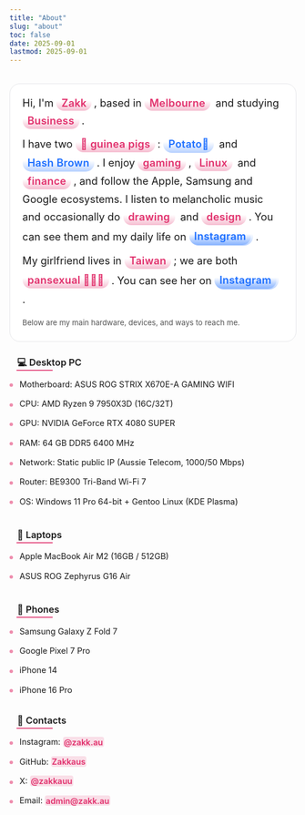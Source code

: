 ```yaml
---
title: "About"
slug: "about"
toc: false
date: 2025-09-01
lastmod: 2025-09-01
---
```

<style>
/* 使用同 zh-hant 樣式，確保雙語一致 */
:root{--about-accent:var(--hb-active,#e1306c);}
.about-page{max-width:840px;margin:0 auto;padding:.75rem 0 2.8rem;font-size:1.02rem;line-height:1.62;}
body.dark .about-page{color:#e9e9eb;}
.about-page .about-hero{
  font-size:1.14rem;
  line-height:1.72;
  margin:0 0 1.6rem;
  padding:1.1rem 1.35rem 1.2rem;
  background:#ffffff;
  border:1px solid #e6e7ea;
  border-radius:18px;
  box-shadow:none;
  position:relative;
  overflow:hidden;
}
body.dark .about-page .about-hero{
  background:#1f2022;
  border:1px solid #35373a;
}
.about-page .about-hero::before,
.about-page .about-hero::after{content:none!important;}
.about-page .about-hero p{margin:.55rem 0;}
.about-page .about-hero p:first-child{margin-top:0;}
.about-page .about-hero p:last-child{margin-bottom:.2rem;}

/* Strong highlight only inside hero */
.about-page strong{
  background:none!important;
  color:inherit!important;
  padding:0!important;
  margin:0!important;
  border-radius:0!important;
  font-weight:600;
}
.about-page .about-hero strong{
  background:linear-gradient(to top,rgba(225,48,108,.32),rgba(225,48,108,0) 65%)!important;
  color:var(--about-accent)!important;
  padding:.18rem .55rem .22rem!important;
  margin:.12rem .25rem .12rem 0!important;
  border-radius:999px!important;
  line-height:1.15;
  letter-spacing:.3px;
  display:inline-block;
}
body.dark .about-page .about-hero strong{
  background:linear-gradient(to top,rgba(225,48,108,.45),rgba(225,48,108,0) 65%)!important;
  color:#ff8fb7!important;
}

/* Unified h3 heading effect (same as zh-hant) */
.about-page h3{
  margin:1.9rem 0 .55rem;
  font-size:1.02rem;
  line-height:1.28;
  font-weight:600;
  padding:0 .2rem .15rem .85rem;
  border-bottom:none!important;
  position:relative;
  background:linear-gradient(to right,rgba(225,48,108,.10),rgba(225,48,108,0) 72%) !important;
  border-radius:6px !important;
}
body.dark .about-page h3{
  background:linear-gradient(to right,rgba(225,48,108,.22),rgba(225,48,108,0) 72%) !important;
}
.about-page h3::after{
  content:"";
  position:absolute;
  left:.75rem;
  bottom:0;
  height:2px;
  width:64px;
  background:var(--about-accent);
  border-radius:2px;
  opacity:.78;
}
body.dark .about-page h3::after{opacity:.9;}

/* First heading after hero */
.about-page .about-hero + h3{
  margin-top:1.35rem !important;
}

/* List compact */
.about-page h3 + ul{
  margin:.15rem 0 .2rem !important;
}
.about-page h3 + ul li{
  padding:.4rem 0 .4rem 1.15rem !important;
}

/* Contacts vertical style already applied earlier (leave) */
/* Override contact link pills to soft tone */
.about-page .about-contacts a{
  background:rgba(225,48,108,.14)!important;
  color:var(--about-accent)!important;
  font-weight:600;
  transition:background .2s,color .2s;
}
body.dark .about-page .about-contacts a{
  background:rgba(225,48,108,.30)!important;
  color:#ff8fb7!important;
}
.about-page .about-contacts a:hover{
  background:var(--about-accent)!important;
  color:#fff!important;
}

/* Top spacing from page title/meta */
.about-page{
  padding-top:1.2rem !important;
}

/* Hero bottom spacing reduced */
.about-page .about-hero{
  margin:0 0 1.6rem !important;
}

/* Section heading spacing */
.about-page h3{
  margin:1.9rem 0 .55rem !important;
}

/* First heading after hero */
.about-page .about-hero + h3{
  margin-top:1.35rem !important;
}

/* List compact */
.about-page h3 + ul{
  margin:.15rem 0 .2rem !important;
}
.about-page h3 + ul li{
  padding:.4rem 0 .4rem 1.15rem !important;
}

/* Contacts block spacing */
.about-page h3:has(+ .about-contacts){
  margin-top:1.6rem !important;
}
.about-page .about-contacts{
  margin:.2rem 0 0 !important;
}

/* === Unified equipment & contacts list styling (mirrors zh-hant) === */
.about-page{
  --about-list-font:.9rem;
  --about-list-gap:.42rem;
  --about-bullet-size:6px;
  --about-link-pill:0;
}
.about-page h3 + ul,
.about-page .about-contacts{
  list-style:none!important;
  margin:.35rem 0 .3rem!important;
  padding:0!important;
  display:block!important;
}
.about-page h3 + ul li,
.about-page .about-contacts li{
  position:relative;
  padding:var(--about-list-gap) 0 var(--about-list-gap) 1.1rem!important;
  margin:0!important;
  font-size:var(--about-list-font);
  line-height:1.45;
}
.about-page h3 + ul li::before,
.about-page .about-contacts li::before{
  content:"";
  position:absolute;
  left:0;top:.95rem;
  width:var(--about-bullet-size);height:var(--about-bullet-size);
  background:var(--about-accent);
  border-radius:50%;
  opacity:.55;
}
body.dark .about-page h3 + ul li::before,
body.dark .about-page .about-contacts li::before{opacity:.75;}
.about-page .about-contacts a,
.about-page h3 + ul li a{
  color:var(--about-accent);
  font-weight:600;
  text-decoration:none;
  padding:.05rem .1rem;
  border-radius:4px;
  transition:color .18s,background-color .18s;
}
.about-page .about-contacts a:hover,
.about-page h3 + ul li a:hover{text-decoration:underline;}
/* Optional pill mode (enable via inline style: style="--about-link-pill:1") */
.about-page[style*="--about-link-pill:1"] .about-contacts a,
.about-page[style*="--about-link-pill:1"] h3 + ul li a{
  padding:.38rem .65rem;
  background:rgba(225,48,108,.12);
  border-radius:8px;
  font-size:.68rem;
  letter-spacing:.4px;
  line-height:1;
  text-decoration:none;
}
body.dark .about-page[style*="--about-link-pill:1"] .about-contacts a,
body.dark .about-page[style*="--about-link-pill:1"] h3 + ul li a{
  background:rgba(225,48,108,.28);
  color:#ff8fb7;
}
.about-page[style*="--about-link-pill:1"] .about-contacts a:hover,
.about-page[style*="--about-link-pill:1"] h3 + ul li a:hover{
  background:var(--about-accent);
  color:#fff;
}

/* === Section heading effect: left red bar + bottom accent line === */
.about-page h3{
  background:none!important;
  border-radius:0!important;
  position:relative;
}
.about-page h3::before{
  width:3px!important;
}
.about-page h3::after{
  content:"";
  position:absolute;
  left:.75rem;
  bottom:-2px;
  width:64px;
  height:2px;
  background:var(--about-accent);
  border-radius:2px;
  opacity:.82;
}

/* === Hero link styling (distinct from non-link highlights) === */
/* Changed to blue for clearer contrast vs regular accent */
.about-page .about-hero a{
  --hero-link-accent:#1d6fff;
  position:relative;
  display:inline-block;
  padding:.16rem .55rem .20rem;
  margin:.08rem .18rem .08rem 0;
  color:#0b3d91;
  background:rgba(29,111,255,.08);
  border:1px solid rgba(29,111,255,.20);
  border-radius:9px;
  font-weight:600;
  text-decoration:none;
  line-height:1.18;
  transition:background .22s,color .22s,box-shadow .22s,border-color .22s,transform .08s;
}
body.dark .about-page .about-hero a{
  color:#9fd1ff;
  background:rgba(29,111,255,.12);
  border-color:rgba(29,111,255,.28);
}
.about-page .about-hero a:hover,
.about-page .about-hero a:focus-visible{
  background:var(--hero-link-accent);
  color:#fff;
  border-color:var(--hero-link-accent);
  box-shadow:0 0 0 4px rgba(29,111,255,.12);
  text-decoration:none;
  transform:translateY(-1px);
}
body.dark .about-page .about-hero a:hover,
body.dark .about-page .about-hero a:focus-visible{
  box-shadow:0 0 0 4px rgba(29,111,255,.18);
}
.about-page .about-hero a:active{transform:translateY(0);}
.about-page .about-hero a strong{
  background:none!important;
  padding:0!important;
  margin:0!important;
  border-radius:0!important;
  color:inherit!important;
  line-height:inherit!important;
}
@media (max-width:640px){
  .about-page .about-hero{font-size:1.07rem;padding:.9rem 1rem 1rem;border-radius:16px;}
  .about-page h3{font-size:.95rem;margin:2rem 0 .65rem;}
  .about-page h3 + ul li,
  .about-page .about-contacts li{
    padding:.38rem 0 .38rem 1rem!important;
  }
  .about-page h3 + ul li::before,
  .about-page .about-contacts li::before{
    top:.85rem;
  }
  .about-page .about-hero a{padding:.14rem .5rem .18rem;margin:.06rem .15rem .06rem 0;}
}
@media (prefers-reduced-motion:reduce){
  .about-page .about-hero *{transition:none!important;}
}

/* === Pet tooltip restructure (HTML container + pill names) === */
.about-page .pet-info{
  position:relative;
  cursor:help;
  display:inline-block;
  line-height:1;
}
.about-page .pet-info > strong{
  --pet-pill:#1d6fff;
  display:inline-block;
  background:rgba(29,111,255,.10);
  color:#0b3d91;
  padding:.28rem .65rem .34rem;
  margin:.08rem .28rem .08rem 0;
  font-weight:600;
  font-size:.78rem;
  line-height:1.05;
  border:1px solid rgba(29,111,255,.28);
  border-radius:11px;
  transition:background .22s,color .22s,border-color .22s,box-shadow .22s,transform .18s;
}
body.dark .about-page .pet-info > strong{
  background:rgba(29,111,255,.18);
  color:#9fd1ff;
  border-color:rgba(29,111,255,.38);
}
.about-page .pet-info:hover > strong,
.about-page .pet-info:focus-visible > strong,
.about-page .pet-info.tip-open > strong{
  background:var(--pet-pill);
  color:#fff;
  border-color:var(--pet-pill);
  box-shadow:0 0 0 3px rgba(29,111,255,.20);
  transform:translateY(-2px);
}
body.dark .about-page .pet-info:hover > strong,
body.dark .about-page .pet-info:focus-visible > strong,
body.dark .about-page .pet-info.tip-open > strong{
  box-shadow:0 0 0 4px rgba(29,111,255,.28);
}
.about-page .pet-info .pet-tip{
  position:absolute;
  left:50%;top:100%;
  transform:translate(-50%,10px) scale(.94);
  transform-origin:top center;
  background:#fff;
  color:#222;
  border:1px solid rgba(0,0,0,.12);
  border-radius:12px;
  padding:.65rem .75rem .7rem;
  min-width:190px;
  max-width:250px;
  font-size:.7rem;
  line-height:1.35;
  letter-spacing:.35px;
  box-shadow:0 10px 30px -10px rgba(0,0,0,.35);
  opacity:0;
  pointer-events:none;
  transition:opacity .22s,transform .22s;
  backdrop-filter:blur(8px);
  text-align:left;
  white-space:normal;
  z-index:30;
}
body.dark .about-page .pet-info .pet-tip{
  background:rgba(38,38,42,.92);
  color:#eee;
  border-color:rgba(255,255,255,.18);
  box-shadow:0 12px 34px -12px rgba(0,0,0,.65);
}
.about-page .pet-info:hover .pet-tip,
.about-page .pet-info:focus-visible .pet-tip,
.about-page .pet-info.tip-open .pet-tip{
  opacity:1;
  transform:translate(-50%,6px) scale(1);
  pointer-events:auto;
}
.about-page .pet-info .pet-tip .tip-title{
  font-weight:600;
  margin:0 0 .3rem;
  font-size:.72rem;
  letter-spacing:.4px;
  color:#c81352;
}
body.dark .about-page .pet-info .pet-tip .tip-title{color:#ff7faa;}
.about-page .pet-info .pet-tip .tip-line{
  margin:.18rem 0;
  display:block;
}
.about-page .pet-info .pet-tip a{
  color:#1d6fff;
  font-weight:600;
  text-decoration:none;
  border-bottom:1px dotted rgba(29,111,255,.55);
  padding-bottom:1px;
}
.about-page .pet-info .pet-tip a:hover{
  color:#0b3dff;
  border-color:#0b3dff;
}
body.dark .about-page .pet-info .pet-tip a{
  color:#75b8ff;
  border-color:rgba(117,184,255,.55);
}
body.dark .about-page .pet-info .pet-tip a:hover{
  color:#a8d5ff;
  border-color:#a8d5ff;
}

/* Remove legacy ::after if present */
.about-page .pet-info::after{content:none!important;}

/* === 與中文同步：寵物名稱字級與 blue-highlight 微調 === */
.about-page .pet-info > strong{
  font-size:inherit!important; /* 和周圍文字同大小 */
}
.about-page .pet-info > strong.blue-highlight{
  margin:.12rem .25rem .12rem 0!important;
  padding:.18rem .55rem .22rem!important;
  line-height:1.25!important;
}

/* 若需要，確保 blue-highlight 連結也有相同間距 */
.about-page .about-hero a.blue-highlight{
  margin:.12rem .25rem .12rem 0!important;
  padding:.18rem .55rem .22rem!important;
  line-height:1.25!important;
}

@media (max-width:640px){
  .about-page .pet-info > strong{
    padding:.26rem .6rem .32rem;
    font-size:.75rem;
    margin:.06rem .22rem .06rem 0;
  }
  .about-page .pet-info .pet-tip{
    font-size:.66rem;
    max-width:210px;
  }
}
@media (prefers-reduced-motion:reduce){
  .about-page .pet-info > strong,
  .about-page .pet-info .pet-tip{transition:none!important;transform:none!important;}
}

/* === Blue highlight (same capsule style as pink strong) === */
.about-page .about-hero .blue-highlight,
.about-page .about-hero a.blue-highlight,
.about-page .about-hero .blue-highlight strong{
  background:linear-gradient(to top,rgba(29,111,255,.32),rgba(29,111,255,0) 65%)!important;
  color:#1d6fff!important;
  padding:.18rem .55rem .22rem!important;
  margin:.12rem .25rem .12rem 0!important;
  border-radius:999px!important;
  line-height:1.15;
  letter-spacing:.3px;
  display:inline-block;
  font-weight:600;
  text-decoration:none;
  transition:color .25s,background .25s,box-shadow .25s;
}
body.dark .about-page .about-hero .blue-highlight,
body.dark .about-page .about-hero a.blue-highlight{
  background:linear-gradient(to top,rgba(29,111,255,.45),rgba(29,111,255,0) 65%)!important;
  color:#79b6ff!important;
}
.about-page .about-hero a.blue-highlight:hover{
  box-shadow:0 0 0 2px rgba(29,111,255,.25);
  text-decoration:none;
}

/* Reset previous hero link pill style */
.about-page .about-hero a{
  background:none;
  border:none;
  padding:0;
  margin:0;
  box-shadow:none;
  color:var(--about-accent);
  display:inline;
}
.about-page .about-hero a:hover{text-decoration:underline;}
.about-page .about-hero a.blue-highlight{padding:0!important;margin:.12rem .25rem .12rem 0!important;}

/* Pet name revert to blue highlight (remove pill) */
.about-page .pet-info > strong{
  background:none!important;
  padding:0!important;
  margin:0!important;
  border:none!important;
}
.about-page .pet-info > strong.blue-highlight{}

/* Tooltip adjust (keep) */
.about-page .pet-info .pet-tip{top:100%;}
</style>

<div class="about-page">
  <div class="about-hero">
    <p>Hi, I'm <strong>Zakk</strong>, based in <strong>Melbourne</strong> and studying <strong>Business</strong>.</p>
    <p>I have two <strong>🐹 guinea pigs</strong>: <span class="pet-info"><strong class="blue-highlight">Potato🥔</strong><span class="pet-tip"><span class="tip-title">Potato</span><span class="tip-line">Birthday: 27 Jul 2025</span><span class="tip-line">Breed: Purebred Teddy Guinea Pig</span></span></span> and <span class="pet-info"><strong class="blue-highlight">Hash&nbsp;Brown</strong><span class="pet-tip"><span class="tip-title">Hash Brown</span><span class="tip-line">Birthday: 24 Jun</span><span class="tip-line">Breed: Purebred Teddy Guinea Pig</span><span class="tip-line">Name idea: <a class="blue-highlight" href="https://mcdonalds.com.hk/en/product/hash-browns/" target="_blank" rel="noopener"><strong>McDonald's Hash Browns</strong></a></span></span></span>. I enjoy <strong>gaming</strong>, <strong>Linux</strong> and <strong>finance</strong>, and follow the Apple, Samsung and Google ecosystems. I listen to melancholic music and occasionally do <strong>drawing</strong> and <strong>design</strong>. You can see them and my daily life on <a class="blue-highlight" href="https://www.instagram.com/zakk.au/" target="_blank" rel="noopener"><strong>Instagram</strong></a>.</p>
    <p>My girlfriend lives in <strong>Taiwan</strong>; we are both <strong>pansexual 🩷💛🩵</strong>. You can see her on <a class="blue-highlight" href="https://www.instagram.com/abyss_74.50/" target="_blank" rel="noopener"><strong>Instagram</strong></a>.</p>
    <p style="margin-top:.8rem;font-size:.82rem;opacity:.75;">Below are my main hardware, devices, and ways to reach me.</p>
  </div>

### 💻 Desktop PC
- Motherboard: ASUS ROG STRIX X670E-A GAMING WIFI  
- CPU: AMD Ryzen 9 7950X3D (16C/32T)  
- GPU: NVIDIA GeForce RTX 4080 SUPER  
- RAM: 64 GB DDR5 6400 MHz  
- Network: Static public IP (Aussie Telecom, 1000/50 Mbps)  
- Router: BE9300 Tri-Band Wi-Fi 7  
- OS: Windows 11 Pro 64-bit + Gentoo Linux (KDE Plasma)  

### 💼 Laptops
- Apple MacBook Air M2 (16GB / 512GB)  
- ASUS ROG Zephyrus G16 Air  

### 📱 Phones
- Samsung Galaxy Z Fold 7  
- Google Pixel 7 Pro  
- iPhone 14  
- iPhone 16 Pro  

### 🔗 Contacts
<ul class="about-contacts">
  <li>Instagram: <a href="https://www.instagram.com/zakk.au/" target="_blank" rel="noopener">@zakk.au</a></li>
  <li>GitHub: <a href="https://github.com/Zakkaus" target="_blank" rel="noopener">Zakkaus</a></li>
  <li>X: <a href="https://x.com/zakkauu" target="_blank" rel="noopener">@zakkauu</a></li>
  <li>Email: <a href="mailto:admin@zakk.au">admin@zakk.au</a></li>
</ul>
</div>

<script>
/* Pet tooltip click support (mobile) */
(()=> {
  const pets=document.querySelectorAll('.about-page .pet-info');
  const closeAll=()=>pets.forEach(p=>p.classList.remove('tip-open'));
  pets.forEach(p=>{
    p.setAttribute('tabindex','0');
    p.addEventListener('click',e=>{
      e.stopPropagation();
      const on=p.classList.contains('tip-open');
      closeAll();
      if(!on) p.classList.add('tip-open');
    });
    p.addEventListener('keydown',e=>{
      if(e.key==='Enter'||e.key===' '){
        e.preventDefault();
        p.click();
      }
      if(e.key==='Escape'){closeAll();}
    });
  });
  document.addEventListener('click',closeAll);
})();
</script>